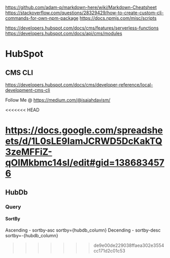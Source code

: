 https://github.com/adam-p/markdown-here/wiki/Markdown-Cheatsheet
https://stackoverflow.com/questions/28329429/how-to-create-custom-cli-commands-for-own-npm-package
https://docs.npmjs.com/misc/scripts

https://developers.hubspot.com/docs/cms/features/serverless-functions
https://developers.hubspot.com/docs/api/cms/modules

# HubSpot
## CMS CLI
https://developers.hubspot.com/docs/cms/developer-reference/local-development-cms-cli

Follow Me @
https://medium.com/@isaiahdavism/

<<<<<<< HEAD

https://docs.google.com/spreadsheets/d/1L0sLE9IamJCRWD5DcKakTQ3zeMFFiZ-qOIMkbmc14sI/edit#gid=1386834576
=======
## HubDb
### Query
#### SortBy
Ascending - sortby-asc
sortby={hubdb_column}
Decending - sortby-desc
sortby=-{hubdb_column}
>>>>>>> de9e00de229038ffaea302e3554cc171d2c01c53
